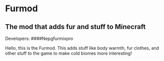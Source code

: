 # Furmod
## The mod that adds fur and stuff to Minecraft

Developers: 
####Nepgfurmixpro

Hello, this is the Furmod. This adds stuff like body warmth, fur clothes, and other stuff to the game to make cold biomes more interesting!
